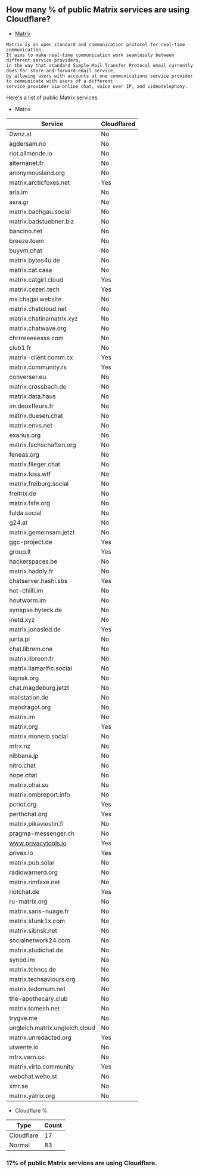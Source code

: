 ## How many % of public Matrix services are using Cloudflare?


- [Matrix](https://en.wikipedia.org/wiki/Matrix_(protocol))
```
Matrix is an open standard and communication protocol for real-time communication. 
It aims to make real-time communication work seamlessly between different service providers, 
in the way that standard Simple Mail Transfer Protocol email currently does for store-and-forward email service, 
by allowing users with accounts at one communications service provider to communicate with users of a different 
service provider via online chat, voice over IP, and videotelephony.
```


Here's a list of public Matrix services.


[//]: # (start replacement)


- Matrix

| Service | Cloudflared |
| --- | --- |
| 0wnz.at | No |
| agdersam.no | No |
| riot.allmende.io | No |
| alternanet.fr | No |
| anonymousland.org | No |
| matrix.arcticfoxes.net | Yes |
| aria.im | No |
| asra.gr | No |
| matrix.bachgau.social | No |
| matrix.badstuebner.biz | No |
| bancino.net | No |
| breeze.town | No |
| buyvm.chat | No |
| matrix.bytes4u.de | No |
| matrix.cat.casa | No |
| matrix.catgirl.cloud | Yes |
| matrix.cezeri.tech | Yes |
| mx.chagai.website | No |
| matrix.chatcloud.net | No |
| matrix.chatinamatrix.xyz | No |
| matrix.chatwave.org | No |
| chrrreeeeesss.com | No |
| club1.fr | No |
| matrix-client.comm.cx | Yes |
| matrix.community.rs | Yes |
| converser.eu | No |
| matrix.crossbach.de | No |
| matrix.data.haus | No |
| im.deuxfleurs.fr | No |
| matrix.duesen.chat | No |
| matrix.envs.net | No |
| exarius.org | No |
| matrix.fachschaften.org | No |
| feneas.org | No |
| matrix.flieger.chat | No |
| matrix.foss.wtf | No |
| matrix.freiburg.social | No |
| freitrix.de | No |
| matrix.fsfe.org | No |
| fulda.social | No |
| g24.at | No |
| matrix.gemeinsam.jetzt | No |
| ggc-project.de | Yes |
| group.lt | Yes |
| hackerspaces.be | No |
| matrix.hadoly.fr | No |
| chatserver.hashi.sbs | Yes |
| hot-chilli.im | No |
| houtworm.im | No |
| synapse.hyteck.de | No |
| inetd.xyz | No |
| matrix.jonasled.de | Yes |
| junta.pl | No |
| chat.librem.one | No |
| matrix.libreon.fr | No |
| matrix.llamarific.social | No |
| lugnsk.org | No |
| chat.magdeburg.jetzt | No |
| mailstation.de | No |
| mandragot.org | No |
| matrix.im | No |
| matrix.org | Yes |
| matrix.monero.social | No |
| mtrx.nz | No |
| nibbana.jp | No |
| nitro.chat | No |
| nope.chat | No |
| matrix.ohai.su | No |
| matrix.ombreport.info | No |
| pcriot.org | Yes |
| perthchat.org | Yes |
| matrix.pikaviestin.fi | No |
| pragma-messenger.ch | No |
| www.privacytools.io | Yes |
| privex.io | Yes |
| matrix.pub.solar | No |
| radiowarnerd.org | No |
| matrix.rimfaxe.net | No |
| riotchat.de | Yes |
| ru-matrix.org | No |
| matrix.sans-nuage.fr | No |
| matrix.sfunk1x.com | No |
| matrix.sibnsk.net | No |
| socialnetwork24.com | No |
| matrix.studichat.de | No |
| synod.im | No |
| matrix.tchncs.de | No |
| matrix.techsaviours.org | No |
| matrix.tedomum.net | No |
| the-apothecary.club | No |
| matrix.tomesh.net | No |
| trygve.me | No |
| ungleich.matrix.ungleich.cloud | No |
| matrix.unredacted.org | Yes |
| utwente.io | No |
| mtrx.vern.cc | No |
| matrix.virto.community | Yes |
| webchat.weho.st | No |
| xmr.se | No |
| matrix.yatrix.org | No |


- Cloudflare %

| Type | Count |
| --- | --- |
| Cloudflare | 17 |
| Normal | 83 |


### 17% of public Matrix services are using Cloudflare.
